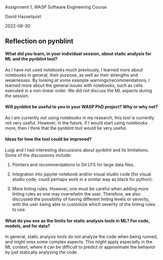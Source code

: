 Assignment 1, WASP Software Engineering Course

David Hasselquist

2022-06-30

## Reflection on pynblint

#### What did you learn, in your individual session, about static analysis for ML and the pynblint tool?

As I have not used notebooks much previously, I learned more about notebooks in general, their purpose, as well as their strengths and weaknesses. By looking at some example warnings/recommendations, I learned more about the general issues with notebooks, such as cells executed in a non-linear order. We did not discuss the ML aspects during the session.

#### Will pynblint be useful to you in your WASP PhD project? Why or why not?

As I am currently not using notebooks in my research, this tool is currently not very useful. However, in the future, if I would start using notebooks more, then I think that the pynblint tool would be very useful.

#### Ideas for how the tool could be improved?

Luigi and I had interesting discussions about pynblint and its limitations. Some of the discussions include:

1. Pointers and recommendations to Git LFS for large data files.
 
2. Integration into jupyter notebook and/or visual studio code (for visual studio code, could perhaps work in a similar way as black for python).

3. More linting rules. However, one must be careful when adding more linting rules as one may overwhelm the user. Therefore, we also discussed the possibility of having different linting levels or severity, with the user being able to customize which severity of the linting rules to use.

#### What do you see as the limits for static analysis tools in ML? For code, models, and for data?

In general, static analysis tools do not analyze the code when being runned, and might miss some complex aspects. This might apply especially in the ML context, where it can be difficult to predict or approximate the behavior by just statically analyzing the code.
